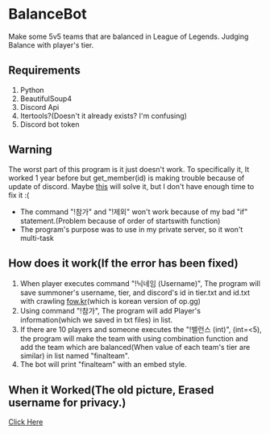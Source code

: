 # BalanceBot
Make some 5v5 teams that are balanced in League of Legends.
Judging Balance with player's tier.

## Requirements
1. Python
2. BeautifulSoup4
3. Discord Api
4. Itertools?(Doesn't it already exists? I'm confusing)
5. Discord bot token

## Warning
The worst part of this program is it just doesn't work.
To specifically it, It worked 1 year before but get_member(id) is making trouble because of update of discord.
Maybe [this](https://discordpy.readthedocs.io/en/latest/intents.html#privileged-intents) will solve it, but I don't have enough time to fix it :(
+ The command "!참가" and "!제외" won't work because of my bad "if" statement.(Problem because of order of startswith function)
+ The program's purpose was to use in my private server, so it won't multi-task<br />

## How does it work(If the error has been fixed)
1. When player executes command "!닉네임 (Username)", The program will save summoner's username, tier, and discord's id in tier.txt and id.txt with crawling [fow.kr](fow.kr)(which is korean version of op.gg)
2. Using command "!참가", The program will add Player's information(which we saved in txt files) in list.
3. If there are 10 players and someone executes the "!밸런스 (int)", (int=<5), the program will make the team with using combination function and add the team which are balanced(When value of each team's tier are similar) in list named "finalteam".
4. The bot will print "finalteam" with an embed style.

## When it Worked(The old picture, Erased username for privacy.)
[Click Here](https://user-images.githubusercontent.com/60955857/126209353-40c11de5-aced-4d0e-816f-844909ea5580.png)